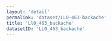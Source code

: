 ```yaml
---
layout: 'detail'
permalink: 'dataset/LL0-463-backache'
title: 'Ll0_463_backache'
datasetID: 'LL0_463_backache'
---
```

